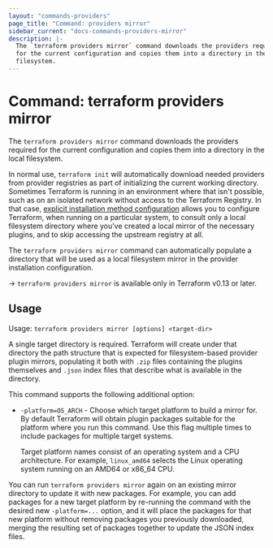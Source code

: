 ```yaml
---
layout: "commands-providers"
page_title: "Command: providers mirror"
sidebar_current: "docs-commands-providers-mirror"
description: |-
  The `terraform providers mirror` command downloads the providers required
  for the current configuration and copies them into a directory in the local
  filesystem.
---
```


# Command: terraform providers mirror

The `terraform providers mirror` command downloads the providers required
for the current configuration and copies them into a directory in the local
filesystem.

In normal use, `terraform init` will automatically download needed providers
from provider registries as part of initializing the current working directory.
Sometimes Terraform is running in an environment where that isn't possible,
such as on an isolated network without access to the Terraform Registry. In
that case,
[explicit installation method configuration](../cli-config.html#explicit-installation-method-configuration)
allows you to configure Terraform, when running on a particular system, to
consult only a local filesystem directory where you've created a local mirror
of the necessary plugins, and to skip accessing the upstream registry at all.

The `terraform providers mirror` command can automatically populate a directory
that will be used as a local filesystem mirror in the provider installation
configuration.

-> `terraform providers mirror` is available only in Terraform v0.13 or later.

## Usage

Usage: `terraform providers mirror [options] <target-dir>`

A single target directory is required. Terraform will create under that
directory the path structure that is expected for filesystem-based provider
plugin mirrors, populating it both with `.zip` files containing the plugins
themselves and `.json` index files that describe what is available in the
directory.

This command supports the following additional option:

* `-platform=OS_ARCH` - Choose which target platform to build a mirror for.
  By default Terraform will obtain plugin packages suitable for the platform
  where you run this command. Use this flag multiple times to include packages
  for multiple target systems.

  Target platform names consist of an operating system and a CPU
  architecture. For example, `linux_amd64` selects the Linux operating system
  running on an AMD64 or x86_64 CPU.

You can run `terraform providers mirror` again on an existing mirror directory
to update it with new packages. For example, you can add packages for a new
target platform by re-running the command with the desired new `-platform=...`
option, and it will place the packages for that new platform without removing
packages you previously downloaded, merging the resulting set of packages
together to update the JSON index files.
